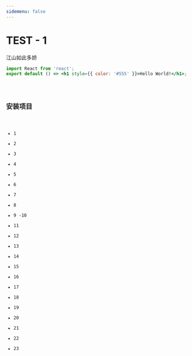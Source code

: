 ```yaml
---
sidemenu: false
---
```


# TEST - 1

江山如此多娇 

```jsx | inline
import React from 'react';
export default () => <h1 style={{ color: '#555' }}>Hello World!</h1>;

```

<code src="def.tsx" />

## 安装项目
- 1
- 2
- 3
- 4
- 5
- 6
- 7
- 8
- 9
-10
- 11
- 12
- 13
- 14
- 15
- 16
- 17
- 18
- 19
- 20
- 21
- 22
- 23

